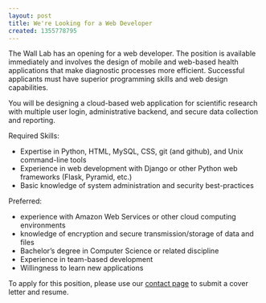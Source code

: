 ```yaml
---
layout: post
title: We're Looking for a Web Developer
created: 1355778795
---
```

The Wall Lab has an opening for a web developer. The position is available immediately and involves the design of mobile and web-based health applications that make diagnostic processes more efficient. Successful applicants must have superior programming skills and web design capabilities.

You will be designing a cloud-based web application for scientific research with multiple user login, administrative backend, and secure data collection and reporting. 

Required Skills:
 
- Expertise in Python, HTML, MySQL, CSS, git (and github), and Unix command-line tools 
- Experience in web development with Django or other Python web frameworks (Flask, Pyramid, etc.)  
- Basic knowledge of system administration and security best-practices  
 

Preferred:
 
- experience with Amazon Web Services or other cloud computing environments  
- knowledge of encryption and secure transmission/storage of data and files 
- Bachelor’s degree in Computer Science or related discipline 
- Experience in team-based development  
- Willingness to learn new applications  
 

To apply for this position, please use our <a href="/contact">contact page</a> to submit a cover letter and resume.
